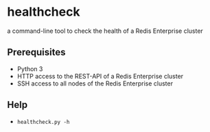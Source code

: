 # healthcheck
 a command-line tool to check the health of a Redis Enterprise cluster

## Prerequisites

- Python 3
- HTTP access to the REST-API of a Redis Enterprise cluster
- SSH access to all nodes of the Redis Enterprise cluster

## Help

- `healthcheck.py -h`
